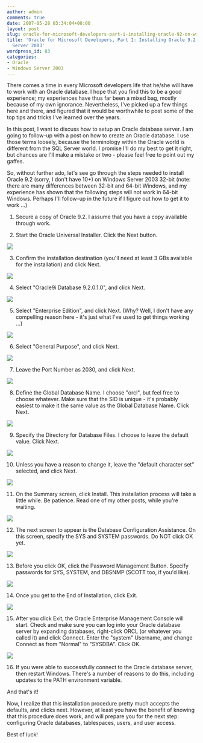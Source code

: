 ```yaml
---
author: admin
comments: true
date: 2007-05-28 03:34:04+00:00
layout: post
slug: oracle-for-microsoft-developers-part-i-installing-oracle-92-on-windows-server-2003
title: 'Oracle for Microsoft Developers, Part I: Installing Oracle 9.2 on Windows
  Server 2003'
wordpress_id: 83
categories:
- Oracle
- Windows Server 2003
---
```


There comes a time in every Microsoft developers life that he/she will have to work with an Oracle database. I hope that you find this to be a good experience; my experiences have thus far been a mixed bag, mostly because of my own ignorance. Nevertheless, I've picked up a few things here and there, and figured that it would be worthwhile to post some of the top tips and tricks I've learned over the years.

In this post, I want to discuss how to setup an Oracle database server. I am going to follow-up with a post on how to create an Oracle database. I use those terms loosely, because the terminology within the Oracle world is different from the SQL Server world. I promise I'll do my best to get it right, but chances are I'll make a mistake or two - please feel free to point out my gaffes.

So, without further ado, let's see go through the steps needed to install Oracle 9.2 (sorry, I don't have 10+) on Windows Server 2003 32-bit (note: there are many differences between 32-bit and 64-bit Windows, and my experience has shown that the following steps will not work in 64-bit Windows. Perhaps I'll follow-up in the future if I figure out how to get it to work ...)

1. Secure a copy of Oracle 9.2. I assume that you have a copy available through work.

2. Start the Oracle Universal Installer. Click the Next button.  

  ![](https://wadewegner.blob.core.windows.net/wordpress/content/binary/01.gif)  

3. Confirm the installation destination (you'll need at least 3 GBs available for the installation) and click Next.  

  ![](https://wadewegner.blob.core.windows.net/wordpress/content/binary/02.gif)  

4. Select "Oracle9i Database 9.2.0.1.0", and click Next.  

  ![](https://wadewegner.blob.core.windows.net/wordpress/content/binary/03.gif)  

5. Select "Enterprise Edition", and click Next. (Why? Well, I don't have any compelling reason here - it's just what I've used to get things working ...)  

  ![](https://wadewegner.blob.core.windows.net/wordpress/content/binary/04.gif)  

6. Select "General Purpose", and click Next.  

  ![](https://wadewegner.blob.core.windows.net/wordpress/content/binary/05.gif)  

7. Leave the Port Number as 2030, and click Next.  

  ![](https://wadewegner.blob.core.windows.net/wordpress/content/binary/06.gif)  

8. Define the Global Database Name. I choose "orcl", but feel free to choose whatever. Make sure that the SID is unique - it's probably easiest to make it the same value as the Global Database Name. Click Next.  

  ![](https://wadewegner.blob.core.windows.net/wordpress/content/binary/07.gif)  

9. Specify the Directory for Database Files. I choose to leave the default value. Click Next.  

  ![](https://wadewegner.blob.core.windows.net/wordpress/content/binary/08.gif)  

10. Unless you have a reason to change it, leave the "default character set" selected, and click Next.  

  ![](https://wadewegner.blob.core.windows.net/wordpress/content/binary/09.gif)  

11. On the Summary screen, click Install. This installation process will take a little while. Be patience. Read one of my other posts, while you're waiting.  

  ![](https://wadewegner.blob.core.windows.net/wordpress/content/binary/10.gif)  

12. The next screen to appear is the Database Configuration Assistance. On this screen, specify the SYS and SYSTEM passwords. Do NOT click OK yet.  

  ![](https://wadewegner.blob.core.windows.net/wordpress/content/binary/11.gif)  

13. Before you click OK, click the Password Management Button. Specify passwords for SYS, SYSTEM, and DBSNMP (SCOTT too, if you'd like).  

  ![](https://wadewegner.blob.core.windows.net/wordpress/content/binary/12.gif)  

14. Once you get to the End of Installation, click Exit.  

  ![](https://wadewegner.blob.core.windows.net/wordpress/content/binary/13.gif)  

15. After you click Exit, the Oracle Enterprise Management Console will start. Check and make sure you can log into your Oracle database server by expanding databases, right-click ORCL (or whatever you called it) and click Connect. Enter the "system" Username, and change Connect as from "Normal" to "SYSDBA". Click OK.  

  ![](https://wadewegner.blob.core.windows.net/wordpress/content/binary/14.gif)  

16. If you were able to successfully connect to the Oracle database server, then restart Windows. There's a number of reasons to do this, including updates to the PATH environment variable.

And that's it!

Now, I realize that this installation procedure pretty much accepts the defaults, and clicks next. However, at least you have the benefit of knowing that this procedure does work, and will prepare you for the next step: configuring Oracle databases, tablespaces, users, and user access.

Best of luck!